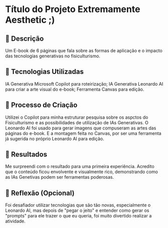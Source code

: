# Título do Projeto Extremamente Aesthetic ;)

## 📒 Descrição
Um E-book de 6 páginas que fala sobre as formas de aplicação e o impacto das tecnologias generativas no fisiculturismo.

## 🤖 Tecnologias Utilizadas
IA Generativa Microsoft Copilot para roteirização;
IA Generativa Leonardo AI para criar a arte visual do e-book;
Ferramenta Canvas para edição.

## 🧐 Processo de Criação
Utilizei o Copilot para minha estruturar pesquisa sobre os aspctos do Fisiculturismo e as possibilidades de utilização de IAs Generativas. O Leonardo AI foi usado para gerar imagens que compuseram as artes das páginas do e-book. E a montagem feita no Canvas, por ser uma ferramenta já sugerida no próprio Leonardo AI para edição.

## 🚀 Resultados
Me surpreendi com o resultado para uma primeira experiência. Acredito que o conteúdo ficou envolvente e visualmente rico, demonstrando como as IAs Genetivas podem ser ferramentas poderosas.

## 💭 Reflexão (Opcional)
Foi desafiador utilizar tecnologias que são tão novas, especialmente o Leonardo AI, mas depois de "pegar o jeito" e entender como gerar os "prompts" para ele trazer o que eu queria, foi muito divertido realizar a atividade.
